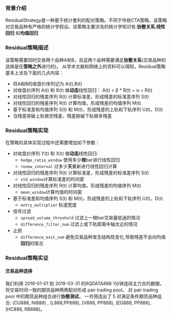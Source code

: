 ### 背景介绍
ResidualStrategy是一种基于统计套利的配对策略。不同于传统CTA策略，该策略对交易品种有严格的统计学假设。该策略主要涉及的统计学知识有:**协整关系**,**线性回归** 和**均值回归**

### Residual策略描述
该策略需要同时交易两个品种A和B，且这两个品种需要满足**协整关系**(交易品种的选择是在**策略之外**进行的)。
从学术文献和网络上的资料可以得知，Residual策略基本上涉及下面的几点内容：

- 将A和B的收盘价序列记为 A(t),B(t)
- 对收盘价序列 A(t) 和 B(t) 做**动态**线性回归： A(t) = β * B(t) + α + R(t)
- 对线性回归的残差序列 R(t) 计算标准差，形成残差的标准差序列 S(t)
- 对线性回归的残差序列 R(t) 计算均值，形成残差的均值序列 M(t)
- 基于标准差和均值序列 S(t) 和 M(t)，形成残差的上轨和下轨序列 U(t)，D(t)
- 当残差突破上轨做空残差，残差跌破下轨做多残差

### Residual策略实现

在策略的具体实现过程中还需要增加如下参数：

- 对收盘价序列 Y(t) 和 X(t) 做**动态**线性回归:
  - `hedge_ratio_window`  使用多少**根**bar进行线性回归
  - `renew_interval` 过多少**天**重新进行线性回归计算
- 对线性回归的残差序列 R(t) 计算标准差，形成残差的标准差序列 S(t)
  - `std_window`计算标准差的时间窗
- 对线性回归的残差序列 R(t) 计算均值，形成残差的均值序列 M(t)
  - `mean_window`计算均值的时间窗
- 基于标准差和均值序列 S(t) 和 M(t)，形成残差的上轨和下轨序列 U(t)，D(t)
  - `entry_multiplier` 轨道宽度
- 信号过滤
  - `spread_volume_threshold` 过滤上一根bar交易量低迷的情况
  - `difference_filter_num` 过滤上或下轨距离中轴太近的情况
- 止损
  - `difference_exit_num`  避免交易品种发生结构性变化,导致残差不会向均值**回归**的情况

### Residual策略实证



#### 交易品种选择

我们利用 2019-01-01 到 2019-03-31 的RQDATA888 1分钟连续主力合约数据，将交易时间一致的期货品种两两配对形成 pair trading pool。 对 pair trading pool 中的期货品种组合进行**协整测试**， 一共筛选出了 5 对满足条件期货品种组合: (CU888, NI888) , (L888,PP888), (V888, PP888), (EG888, PP888), (HC888, RB888)。

